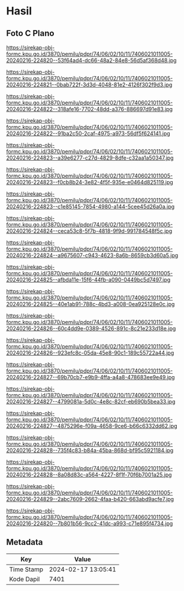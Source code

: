 # Hasil

## Foto C Plano

https://sirekap-obj-formc.kpu.go.id/3870/pemilu/pdpr/74/06/02/10/11/7406021011005-20240216-224820--53f64ad4-dc66-48a2-84e8-56d5af368d48.jpg

https://sirekap-obj-formc.kpu.go.id/3870/pemilu/pdpr/74/06/02/10/11/7406021011005-20240216-224821--0bab722f-3d3d-4048-81e2-4126f302f9d3.jpg

https://sirekap-obj-formc.kpu.go.id/3870/pemilu/pdpr/74/06/02/10/11/7406021011005-20240216-224822--318afe16-7702-48dd-a376-886697d91e83.jpg

https://sirekap-obj-formc.kpu.go.id/3870/pemilu/pdpr/74/06/02/10/11/7406021011005-20240216-224822--91ba2c50-2caf-4975-a973-56df5f624141.jpg

https://sirekap-obj-formc.kpu.go.id/3870/pemilu/pdpr/74/06/02/10/11/7406021011005-20240216-224823--a39e6277-c27d-4829-8dfe-c32aa1a50347.jpg

https://sirekap-obj-formc.kpu.go.id/3870/pemilu/pdpr/74/06/02/10/11/7406021011005-20240216-224823--f0cb8b24-3e82-4f5f-935e-e0464d825119.jpg

https://sirekap-obj-formc.kpu.go.id/3870/pemilu/pdpr/74/06/02/10/11/7406021011005-20240216-224823--c1e85145-7854-4980-a144-5cee45d26a0a.jpg

https://sirekap-obj-formc.kpu.go.id/3870/pemilu/pdpr/74/06/02/10/11/7406021011005-20240216-224824--ceca53c8-5f7b-4818-9f9d-991784548f5c.jpg

https://sirekap-obj-formc.kpu.go.id/3870/pemilu/pdpr/74/06/02/10/11/7406021011005-20240216-224824--a9675607-c943-4623-8a6b-8659cb3d60a5.jpg

https://sirekap-obj-formc.kpu.go.id/3870/pemilu/pdpr/74/06/02/10/11/7406021011005-20240216-224825--afbda11e-15f6-44fb-a090-0449bc5d7497.jpg

https://sirekap-obj-formc.kpu.go.id/3870/pemilu/pdpr/74/06/02/10/11/7406021011005-20240216-224825--40e1ab91-788c-4bd3-a008-0ea925128e0c.jpg

https://sirekap-obj-formc.kpu.go.id/3870/pemilu/pdpr/74/06/02/10/11/7406021011005-20240216-224826--60c4dd9e-0389-4526-891c-8c21e233d18e.jpg

https://sirekap-obj-formc.kpu.go.id/3870/pemilu/pdpr/74/06/02/10/11/7406021011005-20240216-224826--923efc8c-05da-45e8-90c1-189c55722a44.jpg

https://sirekap-obj-formc.kpu.go.id/3870/pemilu/pdpr/74/06/02/10/11/7406021011005-20240216-224827--69b70cb7-e9b9-4ffa-a4a8-478683ee9e49.jpg

https://sirekap-obj-formc.kpu.go.id/3870/pemilu/pdpr/74/06/02/10/11/7406021011005-20240216-224827--4799081a-5d0c-4e8c-82cf-eb690b5bea33.jpg

https://sirekap-obj-formc.kpu.go.id/3870/pemilu/pdpr/74/06/02/10/11/7406021011005-20240216-224827--4875296e-f09a-4658-9ce6-b66c6332dd62.jpg

https://sirekap-obj-formc.kpu.go.id/3870/pemilu/pdpr/74/06/02/10/11/7406021011005-20240216-224828--735f4c83-b84a-45ba-868d-bf95c5921184.jpg

https://sirekap-obj-formc.kpu.go.id/3870/pemilu/pdpr/74/06/02/10/11/7406021011005-20240216-224828--8a08d83c-a564-4227-8f1f-70f6b7001a25.jpg

https://sirekap-obj-formc.kpu.go.id/3870/pemilu/pdpr/74/06/02/10/11/7406021011005-20240216-224829--2abc7609-2662-4faa-b420-663abd9acfe7.jpg

https://sirekap-obj-formc.kpu.go.id/3870/pemilu/pdpr/74/06/02/10/11/7406021011005-20240216-224820--7b801b56-9cc2-41dc-a993-c71e895f4734.jpg


## Metadata

| Key        | Value               |
| ---------- | ------------------- |
| Time Stamp | 2024-02-17 13:05:41 |
| Kode Dapil | 7401                |



